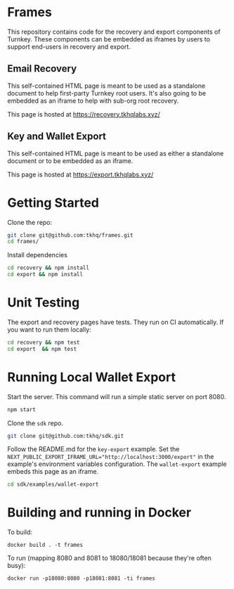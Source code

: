 # Frames

This repository contains code for the recovery and export components of Turnkey. These components can be embedded as iframes by users to support end-users in recovery and export.

## Email Recovery
This self-contained HTML page is meant to be used as a standalone document to help first-party Turnkey root users. It's also going to be embedded as an iframe to help with sub-org root recovery.

This page is hosted at https://recovery.tkhqlabs.xyz/

## Key and Wallet Export
This self-contained HTML page is meant to be used as either a standalone document or to be embedded as an iframe.

This page is hosted at https://export.tkhqlabs.xyz/

# Getting Started

Clone the repo:
```sh
git clone git@github.com:tkhq/frames.git
cd frames/
```

Install dependencies
```sh
cd recovery && npm install
cd export && npm install
```

# Unit Testing

The export and recovery pages have tests. They run on CI automatically. If you want to run them locally:
```sh
cd recovery && npm test
cd export  && npm test
```

# Running Local Wallet Export
Start the server. This command will run a simple static server on port 8080.
```sh
npm start
```

Clone the `sdk` repo.
```sh
git clone git@github.com:tkhq/sdk.git
```

Follow the README.md for the `key-export` example. Set the `NEXT_PUBLIC_EXPORT_IFRAME_URL="http://localhost:3000/export"` in the example's environment variables configuration. The `wallet-export` example embeds this page as an iframe.
```sh
cd sdk/examples/wallet-export
```

# Building and running in Docker

To build:
```
docker build . -t frames
```

To run (mapping 8080 and 8081 to 18080/18081 because they're often busy):
```
docker run -p18080:8080 -p18081:8081 -ti frames
```